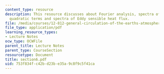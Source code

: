 ```yaml
---
content_type: resource
description: This resource discusses about Fourier analysis, spectra of zonal mean
  quadratic terms and spectra of Eddy sensible heat flux.
file: /media/courses/12-812-general-circulation-of-the-earths-atmosphere-fall-2005/753f834fc42bd23be35a9c8f9c5f41ca_section6.pdf
file_type: application/pdf
learning_resource_types:
- Lecture Notes
ocw_type: OCWFile
parent_title: Lecture Notes
parent_type: CourseSection
resourcetype: Document
title: section6.pdf
uid: 753f834f-c42b-d23b-e35a-9c8f9c5f41ca
---
```

